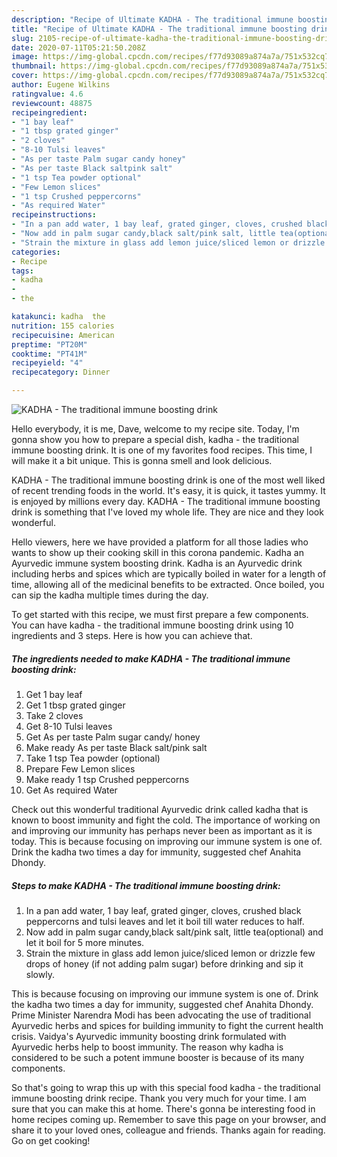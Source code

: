 ```yaml
---
description: "Recipe of Ultimate KADHA - The traditional immune boosting drink"
title: "Recipe of Ultimate KADHA - The traditional immune boosting drink"
slug: 2105-recipe-of-ultimate-kadha-the-traditional-immune-boosting-drink
date: 2020-07-11T05:21:50.208Z
image: https://img-global.cpcdn.com/recipes/f77d93089a874a7a/751x532cq70/kadha-the-traditional-immune-boosting-drink-recipe-main-photo.jpg
thumbnail: https://img-global.cpcdn.com/recipes/f77d93089a874a7a/751x532cq70/kadha-the-traditional-immune-boosting-drink-recipe-main-photo.jpg
cover: https://img-global.cpcdn.com/recipes/f77d93089a874a7a/751x532cq70/kadha-the-traditional-immune-boosting-drink-recipe-main-photo.jpg
author: Eugene Wilkins
ratingvalue: 4.6
reviewcount: 48875
recipeingredient:
- "1 bay leaf"
- "1 tbsp grated ginger"
- "2 cloves"
- "8-10 Tulsi leaves"
- "As per taste Palm sugar candy honey"
- "As per taste Black saltpink salt"
- "1 tsp Tea powder optional"
- "Few Lemon slices"
- "1 tsp Crushed peppercorns"
- "As required Water"
recipeinstructions:
- "In a pan add water, 1 bay leaf, grated ginger, cloves, crushed black peppercorns and tulsi leaves and let it boil till water reduces to half."
- "Now add in palm sugar candy,black salt/pink salt, little tea(optional) and let it boil for 5 more minutes."
- "Strain the mixture in glass add lemon juice/sliced lemon or drizzle few drops of honey (if not adding palm sugar) before drinking and sip it slowly."
categories:
- Recipe
tags:
- kadha
- 
- the

katakunci: kadha  the 
nutrition: 155 calories
recipecuisine: American
preptime: "PT20M"
cooktime: "PT41M"
recipeyield: "4"
recipecategory: Dinner

---
```



![KADHA - The traditional immune boosting drink](https://img-global.cpcdn.com/recipes/f77d93089a874a7a/751x532cq70/kadha-the-traditional-immune-boosting-drink-recipe-main-photo.jpg)

Hello everybody, it is me, Dave, welcome to my recipe site. Today, I'm gonna show you how to prepare a special dish, kadha - the traditional immune boosting drink. It is one of my favorites food recipes. This time, I will make it a bit unique. This is gonna smell and look delicious.

KADHA - The traditional immune boosting drink is one of the most well liked of recent trending foods in the world. It's easy, it is quick, it tastes yummy. It is enjoyed by millions every day. KADHA - The traditional immune boosting drink is something that I've loved my whole life. They are nice and they look wonderful.

Hello viewers, here we have provided a platform for all those ladies who wants to show up their cooking skill in this corona pandemic. Kadha an Ayurvedic immune system boosting drink. Kadha is an Ayurvedic drink including herbs and spices which are typically boiled in water for a length of time, allowing all of the medicinal benefits to be extracted. Once boiled, you can sip the kadha multiple times during the day.


To get started with this recipe, we must first prepare a few components. You can have kadha - the traditional immune boosting drink using 10 ingredients and 3 steps. Here is how you can achieve that.

<!--inarticleads1-->

##### The ingredients needed to make KADHA - The traditional immune boosting drink:

1. Get 1 bay leaf
1. Get 1 tbsp grated ginger
1. Take 2 cloves
1. Get 8-10 Tulsi leaves
1. Get As per taste Palm sugar candy/ honey
1. Make ready As per taste Black salt/pink salt
1. Take 1 tsp Tea powder (optional)
1. Prepare Few Lemon slices
1. Make ready 1 tsp Crushed peppercorns
1. Get As required Water


Check out this wonderful traditional Ayurvedic drink called kadha that is known to boost immunity and fight the cold. The importance of working on and improving our immunity has perhaps never been as important as it is today. This is because focusing on improving our immune system is one of. Drink the kadha two times a day for immunity, suggested chef Anahita Dhondy. 

<!--inarticleads2-->

##### Steps to make KADHA - The traditional immune boosting drink:

1. In a pan add water, 1 bay leaf, grated ginger, cloves, crushed black peppercorns and tulsi leaves and let it boil till water reduces to half.
1. Now add in palm sugar candy,black salt/pink salt, little tea(optional) and let it boil for 5 more minutes.
1. Strain the mixture in glass add lemon juice/sliced lemon or drizzle few drops of honey (if not adding palm sugar) before drinking and sip it slowly.


This is because focusing on improving our immune system is one of. Drink the kadha two times a day for immunity, suggested chef Anahita Dhondy. Prime Minister Narendra Modi has been advocating the use of traditional Ayurvedic herbs and spices for building immunity to fight the current health crisis. Vaidya&#39;s Ayurvedic immunity boosting drink formulated with Ayurvedic herbs help to boost immunity. The reason why kadha is considered to be such a potent immune booster is because of its many components. 

So that's going to wrap this up with this special food kadha - the traditional immune boosting drink recipe. Thank you very much for your time. I am sure that you can make this at home. There's gonna be interesting food in home recipes coming up. Remember to save this page on your browser, and share it to your loved ones, colleague and friends. Thanks again for reading. Go on get cooking!
